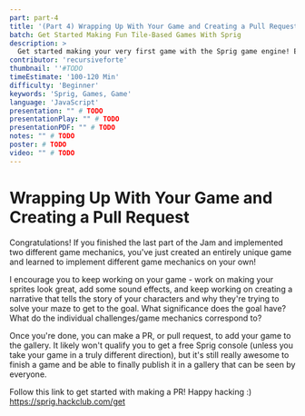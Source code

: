 ```yaml
---
part: part-4
title: '(Part 4) Wrapping Up With Your Game and Creating a Pull Request'
batch: Get Started Making Fun Tile-Based Games With Sprig
description: >
  Get started making your very first game with the Sprig game engine! Even if you're a beginner, you'll walk out of this jam with your very own game in the Gallery.
contributor: 'recursiveforte'
thumbnail: ''#TODO
timeEstimate: '100-120 Min'
difficulty: 'Beginner'
keywords: 'Sprig, Games, Game'
language: 'JavaScript'
presentation: "" # TODO
presentationPlay: "" # TODO
presentationPDF: "" # TODO
notes: "" # TODO
poster: # TODO
video: "" # TODO
---
```


# Wrapping Up With Your Game and Creating a Pull Request

Congratulations! If you finished the last part of the Jam and implemented two different game mechanics, you've just created an entirely unique game and learned to implement different game mechanics on your own!

I encourage you to keep working on your game - work on making your sprites look great, add some sound effects, and keep working on creating a narrative that tells the story of your characters and why they're trying to solve your maze to get to the goal. What significance does the goal have? What do the individual challenges/game mechanics correspond to?

Once you're done, you can make a PR, or pull request, to add your game to the gallery. It likely won't qualify you to get a free Sprig console (unless you take your game in a truly different direction), but it's still really awesome to finish a game and be able to finally publish it in a gallery that can be seen by everyone.

Follow this link to get started with making a PR! Happy hacking :)  
https://sprig.hackclub.com/get